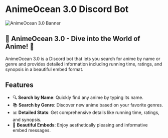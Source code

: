 # AnimeOcean 3.0 Discord Bot

![AnimeOcean 3.0 Banner](https://yourimageurl.com/banner.png)

## 🌊 AnimeOcean 3.0 - Dive into the World of Anime! 🌊

AnimeOcean 3.0 is a Discord bot that lets you search for anime by name or genre and provides detailed information including running time, ratings, and synopsis in a beautiful embed format.

## Features

- 🔍 **Search by Name**: Quickly find any anime by typing its name.
- 📚 **Search by Genre**: Discover new anime based on your favorite genres.
- 📊 **Detailed Stats**: Get comprehensive details like running time, ratings, and synopsis.
- 🎨 **Beautiful Embeds**: Enjoy aesthetically pleasing and informative embed messages.
